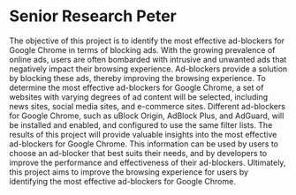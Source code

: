 # Senior Research Peter
The objective of this project is to identify the most effective ad-blockers for Google Chrome in terms of blocking ads. With the growing prevalence of online ads, users are often bombarded with intrusive and unwanted ads that negatively impact their browsing experience. Ad-blockers provide a solution by blocking these ads, thereby improving the browsing experience.
To determine the most effective ad-blockers for Google Chrome, a set of websites with varying degrees of ad content will be selected, including news sites, social media sites, and e-commerce sites. Different ad-blockers for Google Chrome, such as uBlock Origin, AdBlock Plus, and AdGuard, will be installed and enabled, and configured to use the same filter lists.
The results of this project will provide valuable insights into the most effective ad-blockers for Google Chrome. This information can be used by users to choose an ad-blocker that best suits their needs, and by developers to improve the performance and effectiveness of their ad-blockers. Ultimately, this project aims to improve the browsing experience for users by identifying the most effective ad-blockers for Google Chrome.
 
